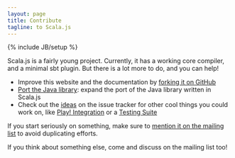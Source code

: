 ```yaml
---
layout: page
title: Contribute
tagline: to Scala.js
---
```

{% include JB/setup %}

Scala.js is a fairly young project. Currently, it has a working core compiler,
and a minimal sbt plugin. But there is a lot more to do, and you can help!

*   Improve this website and the documentation by
    [forking it on GitHub](https://github.com/scala-js/scala-js-website)
*   [Port the Java library](javalib.html):
    expand the port of the Java library written in Scala.js
*   Check out the [ideas](https://github.com/scala-js/scala-js/issues?labels=ideas&page=1&state=open) on
    the issue tracker for other cool things you could work on,
    like [Play! Integration](https://github.com/scala-js/scala-js/issues/188) or a
    [Testing Suite](https://github.com/scala-js/scala-js/issues/96)

If you start seriously on something, make sure to
[mention it on the mailing list](https://groups.google.com/forum/?fromgroups#!forum/scala-js)
to avoid duplicating efforts.

If you think about something else, come and discuss on the mailing list too!
